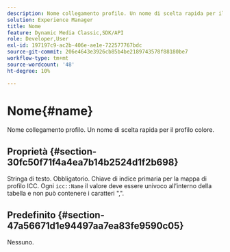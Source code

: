 ```yaml
---
description: Nome collegamento profilo. Un nome di scelta rapida per il profilo colore.
solution: Experience Manager
title: Nome
feature: Dynamic Media Classic,SDK/API
role: Developer,User
exl-id: 197197c9-ac2b-406e-ae1e-722577767bdc
source-git-commit: 206e4643e3926cb85b4be2189743578f88180be7
workflow-type: tm+mt
source-wordcount: '48'
ht-degree: 10%

---
```


# Nome{#name}

Nome collegamento profilo. Un nome di scelta rapida per il profilo colore.

## Proprietà {#section-30fc50f71f4a4ea7b14b2524d1f2b698}

Stringa di testo. Obbligatorio. Chiave di indice primaria per la mappa di profilo ICC. Ogni `icc::Name` il valore deve essere univoco all’interno della tabella e non può contenere i caratteri &quot;,&quot;.

## Predefinito {#section-47a56671d1e94497aa7ea83fe9590c05}

Nessuno.
